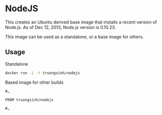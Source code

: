 
# NodeJS

This creates an Ubuntu derived base image that installs a recent version of Node.js.
As of Dec 12, 2013, Node.js version is 0.10.23.

This image can be used as a standalone, or a base image for others.

## Usage

Standalone
```sh
docker run -i -t truongsinh/nodejs
```

Based image for other builds

```
#…

FROM truongsinh/nodejs

#…
```
